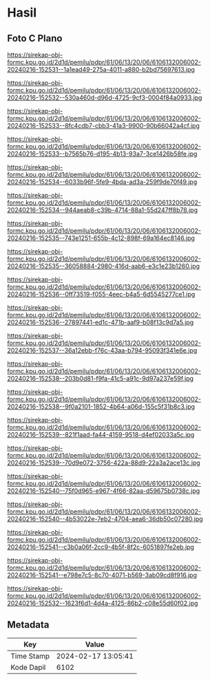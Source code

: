 # Hasil

## Foto C Plano

https://sirekap-obj-formc.kpu.go.id/2d1d/pemilu/pdpr/61/06/13/20/06/6106132006002-20240216-152531--1a1ead49-275a-4011-a880-b2bd75697613.jpg

https://sirekap-obj-formc.kpu.go.id/2d1d/pemilu/pdpr/61/06/13/20/06/6106132006002-20240216-152532--530a460d-d96d-4725-9cf3-0004f84a0933.jpg

https://sirekap-obj-formc.kpu.go.id/2d1d/pemilu/pdpr/61/06/13/20/06/6106132006002-20240216-152533--8fc4cdb7-cbb3-41a3-9900-90b66042a4cf.jpg

https://sirekap-obj-formc.kpu.go.id/2d1d/pemilu/pdpr/61/06/13/20/06/6106132006002-20240216-152533--b7565b76-d195-4b13-93a7-3ce1426b58fe.jpg

https://sirekap-obj-formc.kpu.go.id/2d1d/pemilu/pdpr/61/06/13/20/06/6106132006002-20240216-152534--6033b96f-5fe9-4bda-ad3a-259f9de70f49.jpg

https://sirekap-obj-formc.kpu.go.id/2d1d/pemilu/pdpr/61/06/13/20/06/6106132006002-20240216-152534--944aeab8-c39b-4714-88a1-55d247ff8b78.jpg

https://sirekap-obj-formc.kpu.go.id/2d1d/pemilu/pdpr/61/06/13/20/06/6106132006002-20240216-152535--743e1251-655b-4c12-898f-69a164ec8146.jpg

https://sirekap-obj-formc.kpu.go.id/2d1d/pemilu/pdpr/61/06/13/20/06/6106132006002-20240216-152535--36058884-2980-416d-aab6-e3c1e23b1260.jpg

https://sirekap-obj-formc.kpu.go.id/2d1d/pemilu/pdpr/61/06/13/20/06/6106132006002-20240216-152536--0ff73519-f055-4eec-b4a5-6d5545277ce1.jpg

https://sirekap-obj-formc.kpu.go.id/2d1d/pemilu/pdpr/61/06/13/20/06/6106132006002-20240216-152536--27897441-ed1c-471b-aaf9-b08f13c9d7a5.jpg

https://sirekap-obj-formc.kpu.go.id/2d1d/pemilu/pdpr/61/06/13/20/06/6106132006002-20240216-152537--36a12ebb-f76c-43aa-b794-95093f341e6e.jpg

https://sirekap-obj-formc.kpu.go.id/2d1d/pemilu/pdpr/61/06/13/20/06/6106132006002-20240216-152538--203b0d81-f9fa-41c5-a91c-9d97a237e59f.jpg

https://sirekap-obj-formc.kpu.go.id/2d1d/pemilu/pdpr/61/06/13/20/06/6106132006002-20240216-152538--9f0a2101-1852-4b64-a06d-155c5f31b8c3.jpg

https://sirekap-obj-formc.kpu.go.id/2d1d/pemilu/pdpr/61/06/13/20/06/6106132006002-20240216-152539--821f1aad-fa44-4159-9518-d4ef02033a5c.jpg

https://sirekap-obj-formc.kpu.go.id/2d1d/pemilu/pdpr/61/06/13/20/06/6106132006002-20240216-152539--70d9e072-3756-422a-88d9-22a3a2ace13c.jpg

https://sirekap-obj-formc.kpu.go.id/2d1d/pemilu/pdpr/61/06/13/20/06/6106132006002-20240216-152540--75f0d965-e967-4f66-82aa-d59675b0738c.jpg

https://sirekap-obj-formc.kpu.go.id/2d1d/pemilu/pdpr/61/06/13/20/06/6106132006002-20240216-152540--4b53022e-7eb2-4704-aea6-36db50c07280.jpg

https://sirekap-obj-formc.kpu.go.id/2d1d/pemilu/pdpr/61/06/13/20/06/6106132006002-20240216-152541--c3b0a06f-2cc9-4b5f-8f2c-6051897fe2eb.jpg

https://sirekap-obj-formc.kpu.go.id/2d1d/pemilu/pdpr/61/06/13/20/06/6106132006002-20240216-152541--e798e7c5-8c70-4071-b569-3ab09cd8f916.jpg

https://sirekap-obj-formc.kpu.go.id/2d1d/pemilu/pdpr/61/06/13/20/06/6106132006002-20240216-152532--1623f6d1-4d4a-4125-86b2-c08e55d60f02.jpg


## Metadata

| Key        | Value               |
| ---------- | ------------------- |
| Time Stamp | 2024-02-17 13:05:41 |
| Kode Dapil | 6102                |



